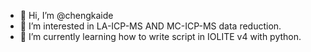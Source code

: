 - 👋 Hi, I’m @chengkaide
- 👀 I’m interested in LA-ICP-MS AND MC-ICP-MS data reduction.
- 🌱 I’m currently learning how to write script in IOLITE v4 with python.


<!---
chengkaide/chengkaide is a ✨ special ✨ repository because its `README.md` (this file) appears on your GitHub profile.
You can click the Preview link to take a look at your changes.
--->
